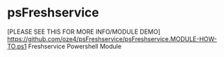# psFreshservice
[PLEASE SEE THIS FOR MORE INFO/MODULE DEMO] https://github.com/oze4/psFreshservice/psFreshservice.MODULE-HOW-TO.ps1
Freshservice Powershell Module
